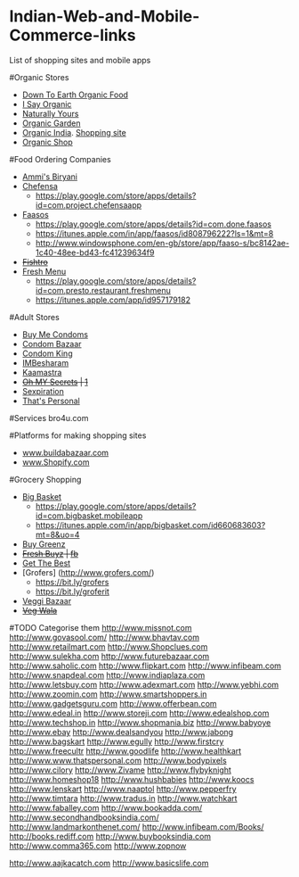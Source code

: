 # Indian-Web-and-Mobile-Commerce-links
List of shopping sites and mobile apps

#Organic Stores
* [Down To Earth Organic Food](http://www.downtoearthorganicfood.com/)
* [I Say Organic](http://www.isayorganic.com/)
* [Naturally Yours](http://www.naturallyyours.in/)
* [Organic Garden](http://www.organicgarden.co.in/)
* [Organic India](http://www.organicindia.com/). [Shopping site](http://www.organicindiashop.com/index.php?route=product/category)
* [Organic Shop](http://organicshop.in/)

#Food Ordering Companies
* [Ammi's Biryani](http://www.ammisbiryani.com/)
* [Chefensa](http://www.chefensa.co.in/)
  * https://play.google.com/store/apps/details?id=com.project.chefensaapp
* [Faasos](https://www.faasos.com/index.aspx)
  * https://play.google.com/store/apps/details?id=com.done.faasos
  * https://itunes.apple.com/in/app/faasos/id808796222?ls=1&mt=8
  * http://www.windowsphone.com/en-gb/store/app/faaso-s/bc8142ae-1c40-48ee-bd43-fc41239634f9
* ~~[Fishtro](http://www.fishtro.com/)~~
* [Fresh Menu](http://freshmenu.com)
  * https://play.google.com/store/apps/details?id=com.presto.restaurant.freshmenu
  * https://itunes.apple.com/app/id957179182

#Adult Stores
* [Buy Me Condoms](http://www.buymecondoms.com)
* [Condom Bazaar](http://www.condombazaar.com)
* [Condom King](http://www.condomking.in)
* [IMBesharam](http://www.imbesharam.com/)
* [Kaamastra](https://kaamastra.com/)
* ~~[Oh MY Secrets](http://www.ohmysecrets.com) | [1](http://yourstory.com/2014/11/ohmysecrets/)~~
* [Sexpiration](www.sexpiration.com)
* [That's Personal](http://www.thatspersonal.com/)

#Services
bro4u.com

#Platforms for making shopping sites
* www.buildabazaar.com
* www.Shopify.com

#Grocery Shopping
* [Big Basket](http://www.Bigbasket.com)
  * https://play.google.com/store/apps/details?id=com.bigbasket.mobileapp
  * https://itunes.apple.com/in/app/bigbasket.com/id660683603?mt=8&uo=4
* [Buy Greenz](http://www.Buygreenz.com)
* ~~[Fresh Buyz](http://www.Freshbuyz.com) | [fb](https://www.facebook.com/freshbuyz)~~
* [Get The Best](http://www.Getthebest.com)
* [Grofers] (http://www.grofers.com/)
  * https://bit.ly/grofers
  * https://bit.ly/groferit
* [Veggi Bazaar](http://Veggibazaar.com)
* ~~[Veg Wala](http://www.Vegwala.com)~~

#TODO Categorise them
http://www.missnot.com
http://www.govasool.com/
http://www.bhavtav.com
http://www.retailmart.com
http://www.Shopclues.com
http://www.sulekha.com
http://www.futurebazaar.com
http://www.saholic.com
http://www.flipkart.com
http://www.infibeam.com
http://www.snapdeal.com
http://www.indiaplaza.com
http://www.letsbuy.com
http://www.adexmart.com
http://www.yebhi.com
http://www.zoomin.com
http://www.smartshoppers.in
http://www.gadgetsguru.com
http://www.offerbean.com
http://www.edeal.in
http://www.storeji.com
http://www.edealshop.com
http://www.techshop.in
http://www.shopmania.biz
http://www.babyoye
http://www.ebay
http://www.dealsandyou
http://www.jabong
http://www.bagskart
http://www.egully
http://www.firstcry
http://www.freecultr
http://www.goodlife
http://www.healthkart
http://www.www.thatspersonal.com
http://www.bodypixels
http://www.cilory
http://www.Zivame
http://www.flybyknight
http://www.homeshop18
http://www.hushbabies
http://www.koocs
http://www.lenskart
http://www.naaptol
http://www.pepperfry
http://www.timtara
http://www.tradus.in
http://www.watchkart
http://www.faballey.com
http://www.bookadda.com/
http://www.secondhandbooksindia.com/
http://www.landmarkonthenet.com/
http://www.infibeam.com/Books/
http://books.rediff.com
http://www.buybooksindia.com
http://www.comma365.com
http://www.zopnow

http://www.aajkacatch.com
http://www.basicslife.com 